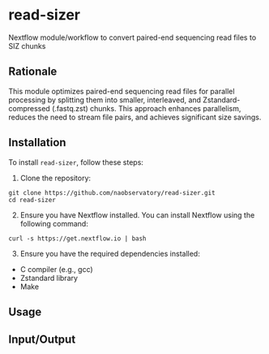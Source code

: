 # read-sizer
Nextflow module/workflow to convert paired-end sequencing read files to SIZ chunks

## Rationale
This module optimizes paired-end sequencing read files for parallel processing by splitting them into smaller, interleaved, and Zstandard-compressed (.fastq.zst) chunks. This approach enhances parallelism, reduces the need to stream file pairs, and achieves significant size savings.

## Installation
To install `read-sizer`, follow these steps:

1. Clone the repository:
```{bash}
git clone https://github.com/naobservatory/read-sizer.git
cd read-sizer
```
2. Ensure you have Nextflow installed. You can install Nextflow using the following command:

```{bash}
curl -s https://get.nextflow.io | bash
```

3. Ensure you have the required dependencies installed:
- C compiler (e.g., gcc)
- Zstandard library
- Make

## Usage

## Input/Output
